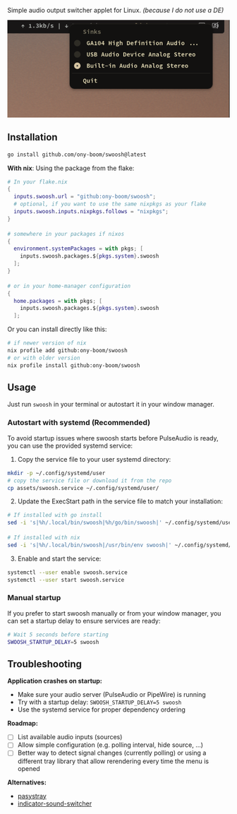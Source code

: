 Simple audio output switcher applet for Linux. _(because I do not use a DE)_

![swoosh](./assets/screenshot.png)

## Installation

```bash
go install github.com/ony-boom/swoosh@latest
```

**With nix**:
Using the package from the flake:

```nix
# In your flake.nix
{
  inputs.swoosh.url = "github:ony-boom/swoosh";
  # optional, if you want to use the same nixpkgs as your flake
  inputs.swoosh.inputs.nixpkgs.follows = "nixpkgs";
}

# somewhere in your packages if nixos
{
  environment.systemPackages = with pkgs; [
    inputs.swoosh.packages.${pkgs.system}.swoosh
  ];
}

# or in your home-manager configuration
{
  home.packages = with pkgs; [
    inputs.swoosh.packages.${pkgs.system}.swoosh
  ];
```

Or you can install directly like this:

```bash
# if newer version of nix
nix profile add github:ony-boom/swoosh
# or with older version
nix profile install github:ony-boom/swoosh
```

## Usage

Just run `swoosh` in your terminal or autostart it in your window manager.

### Autostart with systemd (Recommended)

To avoid startup issues where swoosh starts before PulseAudio is ready, you can use the provided systemd service:

1. Copy the service file to your user systemd directory:

```bash
mkdir -p ~/.config/systemd/user
# copy the service file or download it from the repo
cp assets/swoosh.service ~/.config/systemd/user/
```

2. Update the ExecStart path in the service file to match your installation:

```bash
# If installed with go install
sed -i 's|%h/.local/bin/swoosh|%h/go/bin/swoosh|' ~/.config/systemd/user/swoosh.service

# If installed with nix
sed -i 's|%h/.local/bin/swoosh|/usr/bin/env swoosh|' ~/.config/systemd/user/swoosh.service
```

3. Enable and start the service:

```bash
systemctl --user enable swoosh.service
systemctl --user start swoosh.service
```

### Manual startup

If you prefer to start swoosh manually or from your window manager, you can set a startup delay to ensure services are ready:

```bash
# Wait 5 seconds before starting
SWOOSH_STARTUP_DELAY=5 swoosh
```

## Troubleshooting

**Application crashes on startup:**

- Make sure your audio server (PulseAudio or PipeWire) is running
- Try with a startup delay: `SWOOSH_STARTUP_DELAY=5 swoosh`
- Use the systemd service for proper dependency ordering

**Roadmap:**

- [ ] List available audio inputs (sources)
- [ ] Allow simple configuration (e.g. polling interval, hide source, ...)
- [ ] Better way to detect signal changes (currently polling) or using a different tray library that allow rerendering every time the menu is opened

**Alternatives:**

- [pasystray](https://github.com/christophgysin/pasystray)
- [indicator-sound-switcher](https://github.com/yktoo/indicator-sound-switcher)

